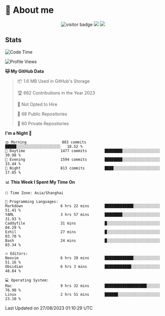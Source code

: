 <!-- ![](https://youpai.roccoshi.top/img/20200804214216.png) -->

# 🧐 About me
 
<p align="center">
<img src="https://visitor-badge.laobi.icu/badge?page_id=Lincest.Lincest&title=hits" alt="visitor badge"/>
<a href="mailto:imroccoshi@gmail.com"><img src="https://img.shields.io/badge/gmail-imroccoshi%40gmail.com-red"></a>
<a href="https://blog.roccoshi.top"><img src="https://img.shields.io/badge/blog-roccoshi-green"></a>
</p>

## Stats

<!--START_SECTION:waka-->
![Code Time](http://img.shields.io/badge/Code%20Time-539%20hrs%2036%20mins-blue)

![Profile Views](http://img.shields.io/badge/Profile%20Views-1-blue)

**🐱 My GitHub Data** 

> 📦 1.6 MB Used in GitHub's Storage 
 > 
> 🏆 662 Contributions in the Year 2023
 > 
> 🚫 Not Opted to Hire
 > 
> 📜 68 Public Repositories 
 > 
> 🔑 60 Private Repositories 
 > 
**I'm a Night 🦉** 

```text
🌞 Morning                883 commits         █████░░░░░░░░░░░░░░░░░░░░   18.52 % 
🌆 Daytime                1477 commits        ████████░░░░░░░░░░░░░░░░░   30.98 % 
🌃 Evening                1594 commits        ████████░░░░░░░░░░░░░░░░░   33.44 % 
🌙 Night                  813 commits         ████░░░░░░░░░░░░░░░░░░░░░   17.05 % 
```


📊 **This Week I Spent My Time On** 

```text
🕑︎ Time Zone: Asia/Shanghai

💬 Programming Languages: 
Markdown                 6 hrs 22 mins       █████████████░░░░░░░░░░░░   51.41 % 
YAML                     3 hrs 57 mins       ████████░░░░░░░░░░░░░░░░░   31.93 % 
Caddyfile                31 mins             █░░░░░░░░░░░░░░░░░░░░░░░░   04.29 % 
Ezhil                    27 mins             █░░░░░░░░░░░░░░░░░░░░░░░░   03.70 % 
Bash                     24 mins             █░░░░░░░░░░░░░░░░░░░░░░░░   03.34 % 

🔥 Editors: 
Neovim                   6 hrs 20 mins       █████████████░░░░░░░░░░░░   51.16 % 
Obsidian                 6 hrs 3 mins        ████████████░░░░░░░░░░░░░   48.84 % 

💻 Operating System: 
Mac                      9 hrs 32 mins       ███████████████████░░░░░░   76.90 % 
Linux                    2 hrs 51 mins       ██████░░░░░░░░░░░░░░░░░░░   23.10 % 
```


 Last Updated on 27/08/2023 01:10:29 UTC
<!--END_SECTION:waka-->


